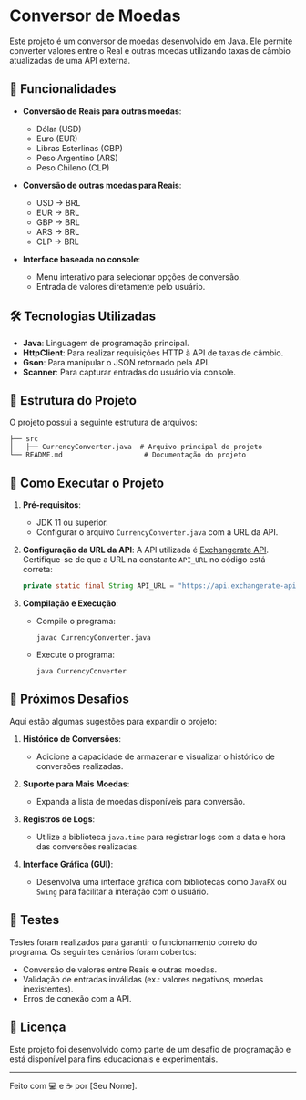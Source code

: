 # Conversor de Moedas

Este projeto é um conversor de moedas desenvolvido em Java. Ele permite converter valores entre o Real e outras moedas utilizando taxas de câmbio atualizadas de uma API externa.

## 📌 Funcionalidades

- **Conversão de Reais para outras moedas**:
  - Dólar (USD)
  - Euro (EUR)
  - Libras Esterlinas (GBP)
  - Peso Argentino (ARS)
  - Peso Chileno (CLP)

- **Conversão de outras moedas para Reais**:
  - USD → BRL
  - EUR → BRL
  - GBP → BRL
  - ARS → BRL
  - CLP → BRL

- **Interface baseada no console**:
  - Menu interativo para selecionar opções de conversão.
  - Entrada de valores diretamente pelo usuário.

## 🛠️ Tecnologias Utilizadas

- **Java**: Linguagem de programação principal.
- **HttpClient**: Para realizar requisições HTTP à API de taxas de câmbio.
- **Gson**: Para manipular o JSON retornado pela API.
- **Scanner**: Para capturar entradas do usuário via console.

## 📂 Estrutura do Projeto

O projeto possui a seguinte estrutura de arquivos:

```
├── src
│   ├── CurrencyConverter.java  # Arquivo principal do projeto
└── README.md                    # Documentação do projeto
```

## 🚀 Como Executar o Projeto

1. **Pré-requisitos**:
   - JDK 11 ou superior.
   - Configurar o arquivo `CurrencyConverter.java` com a URL da API.

2. **Configuração da URL da API**:
   A API utilizada é [Exchangerate API](https://api.exchangerate-api.com). Certifique-se de que a URL na constante `API_URL` no código está correta:

   ```java
   private static final String API_URL = "https://api.exchangerate-api.com/v4/latest/";
   ```

3. **Compilação e Execução**:
   - Compile o programa:
     ```
     javac CurrencyConverter.java
     ```
   - Execute o programa:
     ```
     java CurrencyConverter
     ```

## 🎯 Próximos Desafios

Aqui estão algumas sugestões para expandir o projeto:

1. **Histórico de Conversões**:
   - Adicione a capacidade de armazenar e visualizar o histórico de conversões realizadas.

2. **Suporte para Mais Moedas**:
   - Expanda a lista de moedas disponíveis para conversão.

3. **Registros de Logs**:
   - Utilize a biblioteca `java.time` para registrar logs com a data e hora das conversões realizadas.

4. **Interface Gráfica (GUI)**:
   - Desenvolva uma interface gráfica com bibliotecas como `JavaFX` ou `Swing` para facilitar a interação com o usuário.

## 🧪 Testes

Testes foram realizados para garantir o funcionamento correto do programa. Os seguintes cenários foram cobertos:

- Conversão de valores entre Reais e outras moedas.
- Validação de entradas inválidas (ex.: valores negativos, moedas inexistentes).
- Erros de conexão com a API.

## 📜 Licença

Este projeto foi desenvolvido como parte de um desafio de programação e está disponível para fins educacionais e experimentais.

---

Feito com 💻 e ☕ por [Seu Nome].


